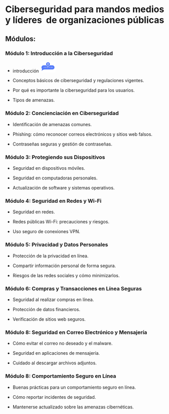 # Ciberseguridad para mandos medios y líderes  de organizaciones públicas

## Módulos:

### Módulo 1: Introducción a la Ciberseguridad

* introducción  <img title="" src="./audio.png" alt="(Capsula1)" width="50">

* Conceptos básicos de ciberseguridad y regulaciones vigentes.

* Por qué es importante la ciberseguridad para los usuarios.

* Tipos de amenazas.

### Módulo 2: Concienciación en Ciberseguridad

* Identificación de amenazas comunes.

* Phishing: cómo reconocer correos electrónicos y sitios web falsos.

* Contraseñas seguras y gestión de contraseñas.

### Módulo 3: Protegiendo sus Dispositivos

* Seguridad en dispositivos móviles.

* Seguridad en computadoras personales.

* Actualización de software y sistemas operativos.

### Módulo 4: Seguridad en Redes y Wi-Fi

* Seguridad en redes.

* Redes públicas Wi-Fi: precauciones y riesgos.

* Uso seguro de conexiones VPN.

### Módulo 5: Privacidad y Datos Personales

* Protección de la privacidad en línea.

* Compartir información personal de forma segura.

* Riesgos de las redes sociales y cómo minimizarlos.

### Módulo 6: Compras y Transacciones en Línea Seguras

* Seguridad al realizar compras en línea.

* Protección de datos financieros.

* Verificación de sitios web seguros.

### Módulo 8: Seguridad en Correo Electrónico y Mensajería

* Cómo evitar el correo no deseado y el malware.

* Seguridad en aplicaciones de mensajería.

* Cuidado al descargar archivos adjuntos.

### Módulo 8: Comportamiento Seguro en Línea

* Buenas prácticas para un comportamiento seguro en línea.

* Cómo reportar incidentes de seguridad.

* Mantenerse actualizado sobre las amenazas cibernéticas.
